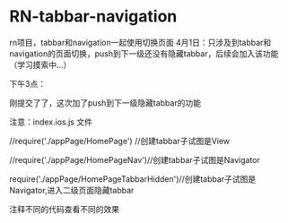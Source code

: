 # RN-tabbar-navigation
rn项目，tabbar和navigation一起使用切换页面
4月1日：只涉及到tabbar和navigation的页面切换，push到下一级还没有隐藏tabbar，后续会加入该功能（学习摸索中...）


下午3点：

刚提交了了，这次加了push到下一级隐藏tabbar的功能

注意：index.ios.js 文件



//require('./appPage/HomePage') //创建tabbar子试图是View



//require('./appPage/HomePageNav')//创建tabbar子试图是Navigator



require('./appPage/HomePageTabbarHidden')//创建tabbar子试图是Navigator,进入二级页面隐藏tabbar



注释不同的代码查看不同的效果
